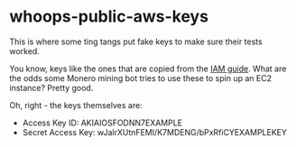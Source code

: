 # whoops-public-aws-keys
This is where some ting tangs put fake keys to make sure their tests worked.

You know, keys like the ones that are copied from the [IAM guide](https://docs.aws.amazon.com/IAM/latest/UserGuide/id_credentials_access-keys.html). What are the odds some Monero mining bot tries to use these to spin up an EC2 instance? Pretty good.

Oh, right - the keys themselves are:
* Access Key ID: AKIAIOSFODNN7EXAMPLE
* Secret Access Key: wJalrXUtnFEMI/K7MDENG/bPxRfiCYEXAMPLEKEY

